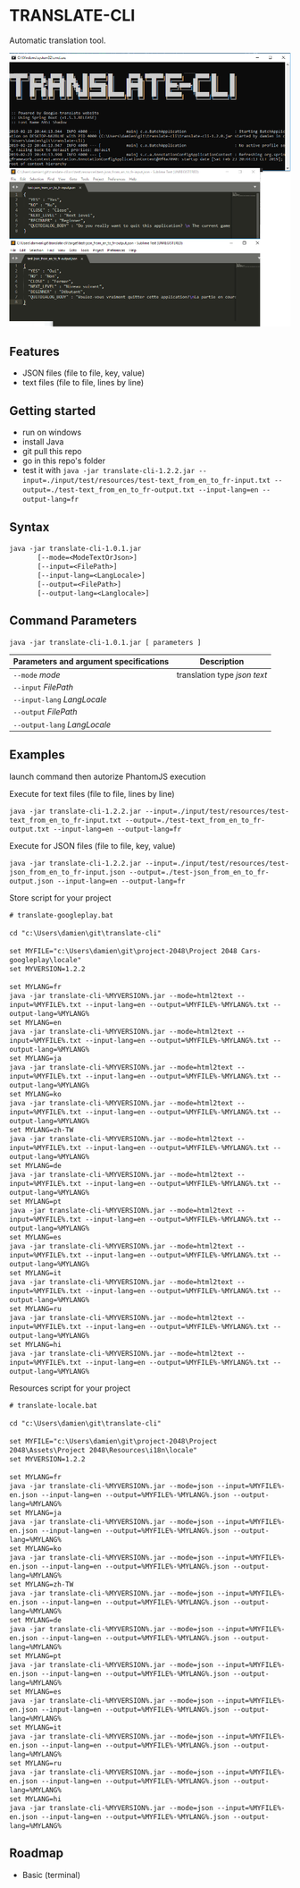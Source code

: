 # TRANSLATE-CLI

Automatic translation tool.

![picture](README-screenshot.png)

## Features

- JSON files (file to file, key, value)
- text files (file to file, lines by line)


## Getting started

- run on windows
- install Java
- git pull this repo
- go in this repo's folder
- test it with `java -jar translate-cli-1.2.2.jar --input=./input/test/resources/test-text_from_en_to_fr-input.txt --output=./test-text_from_en_to_fr-output.txt --input-lang=en --output-lang=fr`

## Syntax

```
java -jar translate-cli-1.0.1.jar
       [--mode=<ModeTextOrJson>]
       [--input=<FilePath>]
       [--input-lang=<LangLocale>]
       [--output=<FilePath>]
       [--output-lang=<Langlocale>]
```

## Command Parameters

```
java -jar translate-cli-1.0.1.jar [ parameters ]
```

| Parameters and argument specifications | Description      |
|----------------------------------------|------------------|
| `--mode` *mode*                     | translation type *json* *text*   |
| `--input` *FilePath*                |                 |
| `--input-lang` *LangLocale*        |                  |
| `--output` *FilePath*               |                  |
| `--output-lang` *LangLocale*       |                   |

## Examples

launch command then autorize PhantomJS execution

Execute for text files (file to file, lines by line)

```
java -jar translate-cli-1.2.2.jar --input=./input/test/resources/test-text_from_en_to_fr-input.txt --output=./test-text_from_en_to_fr-output.txt --input-lang=en --output-lang=fr
```

Execute for JSON files (file to file, key, value)

```
java -jar translate-cli-1.2.2.jar --input=./input/test/resources/test-json_from_en_to_fr-input.json --output=./test-json_from_en_to_fr-output.json --input-lang=en --output-lang=fr
```

Store script for your project

```
# translate-googleplay.bat

cd "c:\Users\damien\git\translate-cli"

set MYFILE="c:\Users\damien\git\project-2048\Project 2048 Cars-googleplay\locale"
set MYVERSION=1.2.2

set MYLANG=fr
java -jar translate-cli-%MYVERSION%.jar --mode=html2text --input=%MYFILE%.txt --input-lang=en --output=%MYFILE%-%MYLANG%.txt --output-lang=%MYLANG%
set MYLANG=en
java -jar translate-cli-%MYVERSION%.jar --mode=html2text --input=%MYFILE%.txt --input-lang=en --output=%MYFILE%-%MYLANG%.txt --output-lang=%MYLANG%
set MYLANG=ja
java -jar translate-cli-%MYVERSION%.jar --mode=html2text --input=%MYFILE%.txt --input-lang=en --output=%MYFILE%-%MYLANG%.txt --output-lang=%MYLANG%
set MYLANG=ko
java -jar translate-cli-%MYVERSION%.jar --mode=html2text --input=%MYFILE%.txt --input-lang=en --output=%MYFILE%-%MYLANG%.txt --output-lang=%MYLANG%
set MYLANG=zh-TW
java -jar translate-cli-%MYVERSION%.jar --mode=html2text --input=%MYFILE%.txt --input-lang=en --output=%MYFILE%-%MYLANG%.txt --output-lang=%MYLANG%
set MYLANG=de
java -jar translate-cli-%MYVERSION%.jar --mode=html2text --input=%MYFILE%.txt --input-lang=en --output=%MYFILE%-%MYLANG%.txt --output-lang=%MYLANG%
set MYLANG=pt
java -jar translate-cli-%MYVERSION%.jar --mode=html2text --input=%MYFILE%.txt --input-lang=en --output=%MYFILE%-%MYLANG%.txt --output-lang=%MYLANG%
set MYLANG=es
java -jar translate-cli-%MYVERSION%.jar --mode=html2text --input=%MYFILE%.txt --input-lang=en --output=%MYFILE%-%MYLANG%.txt --output-lang=%MYLANG%
set MYLANG=it
java -jar translate-cli-%MYVERSION%.jar --mode=html2text --input=%MYFILE%.txt --input-lang=en --output=%MYFILE%-%MYLANG%.txt --output-lang=%MYLANG%
set MYLANG=ru
java -jar translate-cli-%MYVERSION%.jar --mode=html2text --input=%MYFILE%.txt --input-lang=en --output=%MYFILE%-%MYLANG%.txt --output-lang=%MYLANG%
set MYLANG=hi
java -jar translate-cli-%MYVERSION%.jar --mode=html2text --input=%MYFILE%.txt --input-lang=en --output=%MYFILE%-%MYLANG%.txt --output-lang=%MYLANG%
```

Resources script for your project

```
# translate-locale.bat

cd "c:\Users\damien\git\translate-cli"

set MYFILE="c:\Users\damien\git\project-2048\Project 2048\Assets\Project 2048\Resources\i18n\locale"
set MYVERSION=1.2.2

set MYLANG=fr
java -jar translate-cli-%MYVERSION%.jar --mode=json --input=%MYFILE%-en.json --input-lang=en --output=%MYFILE%-%MYLANG%.json --output-lang=%MYLANG%
set MYLANG=ja
java -jar translate-cli-%MYVERSION%.jar --mode=json --input=%MYFILE%-en.json --input-lang=en --output=%MYFILE%-%MYLANG%.json --output-lang=%MYLANG%
set MYLANG=ko
java -jar translate-cli-%MYVERSION%.jar --mode=json --input=%MYFILE%-en.json --input-lang=en --output=%MYFILE%-%MYLANG%.json --output-lang=%MYLANG%
set MYLANG=zh-TW
java -jar translate-cli-%MYVERSION%.jar --mode=json --input=%MYFILE%-en.json --input-lang=en --output=%MYFILE%-%MYLANG%.json --output-lang=%MYLANG%
set MYLANG=de
java -jar translate-cli-%MYVERSION%.jar --mode=json --input=%MYFILE%-en.json --input-lang=en --output=%MYFILE%-%MYLANG%.json --output-lang=%MYLANG%
set MYLANG=pt
java -jar translate-cli-%MYVERSION%.jar --mode=json --input=%MYFILE%-en.json --input-lang=en --output=%MYFILE%-%MYLANG%.json --output-lang=%MYLANG%
set MYLANG=es
java -jar translate-cli-%MYVERSION%.jar --mode=json --input=%MYFILE%-en.json --input-lang=en --output=%MYFILE%-%MYLANG%.json --output-lang=%MYLANG%
set MYLANG=it
java -jar translate-cli-%MYVERSION%.jar --mode=json --input=%MYFILE%-en.json --input-lang=en --output=%MYFILE%-%MYLANG%.json --output-lang=%MYLANG%
set MYLANG=ru
java -jar translate-cli-%MYVERSION%.jar --mode=json --input=%MYFILE%-en.json --input-lang=en --output=%MYFILE%-%MYLANG%.json --output-lang=%MYLANG%
set MYLANG=hi
java -jar translate-cli-%MYVERSION%.jar --mode=json --input=%MYFILE%-en.json --input-lang=en --output=%MYFILE%-%MYLANG%.json --output-lang=%MYLANG%
```

## Roadmap

- Basic (terminal)
